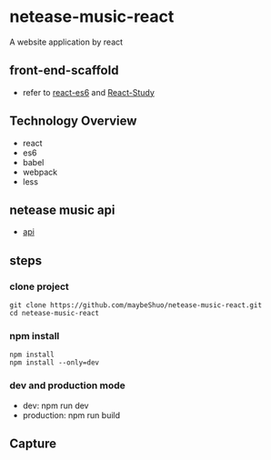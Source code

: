 # netease-music-react
A website application by react

## front-end-scaffold
 - refer to [react-es6](https://github.com/jrainlau/react-es6) and [React-Study](https://github.com/minooo/React-Study)

## Technology Overview
 - react
 - es6
 - babel
 - webpack
 - less

## netease music api
 - [api](https://github.com/u3u/NeteaseCloudMusicApi)

## steps

### clone project
    git clone https://github.com/maybeShuo/netease-music-react.git
    cd netease-music-react

### npm install
    npm install
    npm install --only=dev

### dev and production mode
 - dev: npm run dev
 - production: npm run build

## Capture

